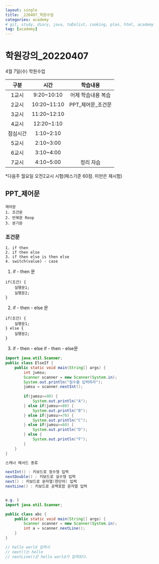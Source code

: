```yaml
---
layout: single
title: _220407_학원수업
categories: academy
# git, study, diary, java, toDolist, cooking, plan, html, academy
tag: [academy] 
---
```


# 학원강의_20220407

4월 7일(수) 학원수업

|구분|시간|학습내용|
|:--:|:--:|:--:| 
|1교시|9:20~10:10|어제 학습내용 복습|
|2교시|10:20~11:10|PPT_제어문_조건문|
|3교시|11:20~12:10||
|4교시|12:20~1:10||
|점심시간|1:10~2:10||
|5교시|2:10~3:00||
|6교시|3:10~4:00||
|7교시|4:10~5:00|정리 자습|

*다음주 월요일 오전2교시 시험(패스기준 60점. 미만은 재시험)

## PPT_제어문

~~~
제어문
1. 조건문
2. 반복문 Roop
3. 분기문
~~~

### 조건문

~~~
1. if then
2. if then else
3. if then else is then else
4. switch(value) - case
~~~

1. if - then 문

~~~
if(조건) {
    실행문1;
    실행문2;
}
~~~

2. if - then - else 문

~~~
if(조건) {
    실행문1;
} else {
    실행문2;
}
~~~

3. if - then - else if - then - else문

~~~java
import java.util.Scanner;
public class ElseIf {
	public static void main(String[] args) {
		int jumsu;
		Scanner scanner = new Scanner(System.in);
		System.out.println("점수를 입력하라");
		jumsu = scanner.nextInt();
		
		if(jumsu>=90) {
			System.out.println("A");
		} else if(jumsu>=80) {
			System.out.println("B");
		} else if(jumsu>=70) {
			System.out.println("C");
		} else if(jumsu>=60) {
			System.out.println("D");
		} else {
			System.out.println("F");
		}
	}
}
~~~
~~~java
스캐너 메서드 종류

nextInt() : 키보드로 정수형 입력
nextDouble() : 키보드로 실수형 입력
next() : 키보드로 문자열(한단어) 입력
nextLine() : 키보드로 공백포함 문자열 입력 


e.g. )
import java.util.Scanner;

public class abc {
    public static void main(String[] args) {
        Scanner scanner = new Scanner(System.in);
        int a = scanner.nextLine();
    }
}

// hello world 입력시 
// next()는 hello
// nextLine()은 hello world가 입력된다.
~~~

